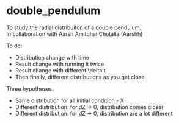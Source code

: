 # double_pendulum
To study the radial distribuiton of a double pendulum.\
In collaboration with Aarsh Amitbhai Chotalia (Aarshh)


To do:
* Distribution change with time
* Result change with running it twice
* Result change with different \delta t
* Then finally, different distributions as you get close

Three hypotheses:

* Same distribution for all initial condition - X
* Different distribution: for dZ -> 0, distribution comes closer
* Different distribution: for dZ -> 0, distribution are a lot different
